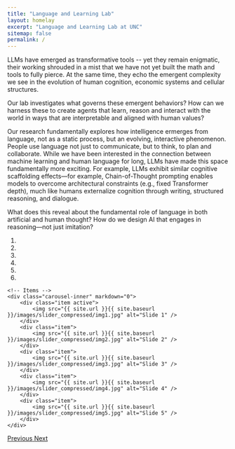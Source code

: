 ```yaml
---
title: "Language and Learning Lab"
layout: homelay
excerpt: "Language and Learning Lab at UNC"
sitemap: false
permalink: /
---
```


LLMs have emerged as transformative tools -- yet they remain enigmatic, their working shrouded in a mist that we have not yet built the math and tools to fully pierce. At the same time, they echo the emergent complexity we see in the evolution of human cognition, economic systems and cellular structures.

Our lab investigates what governs these emergent behaviors? How can we harness these to create agents that learn, reason and interact with the world in ways that are interpretable and aligned with human values?

Our research fundamentally explores how intelligence ermerges from language, not as a static process, but an evolving, interactive phenomenon. People use language not just to communicate, but to think, to plan and collaborate. While we have been interested in the connection between machine learning and human language for long, LLMs have made this space fundamentally more exciting. For example, LLMs exhibit similar cognitive scaffolding effects—for example, Chain-of-Thought prompting enables models to overcome architectural constraints (e.g., fixed Transformer depth), much like humans externalize cognition through writing, structured reasoning, and dialogue.

What does this reveal about the fundamental role of language in both artificial and human thought?
How do we design AI that engages in reasoning—not just imitation?


<div markdown="0" id="carousel" class="carousel slide" data-ride="carousel" data-interval="4000" data-pause="hover" >
    <!-- Menu -->
    <ol class="carousel-indicators">
        <li data-target="#carousel" data-slide-to="0" class="active"></li>
        <li data-target="#carousel" data-slide-to="1"></li>
        <li data-target="#carousel" data-slide-to="2"></li>
        <li data-target="#carousel" data-slide-to="3"></li>
        <li data-target="#carousel" data-slide-to="4"></li>
        <li data-target="#carousel" data-slide-to="5"></li>
    </ol>

    <!-- Items -->
    <div class="carousel-inner" markdown="0">
        <div class="item active">
            <img src="{{ site.url }}{{ site.baseurl }}/images/slider_compressed/img1.jpg" alt="Slide 1" />
        </div>
        <div class="item">
            <img src="{{ site.url }}{{ site.baseurl }}/images/slider_compressed/img2.jpg" alt="Slide 2" />
        </div>
        <div class="item">
            <img src="{{ site.url }}{{ site.baseurl }}/images/slider_compressed/img3.jpg" alt="Slide 3" />
        </div>
        <div class="item">
            <img src="{{ site.url }}{{ site.baseurl }}/images/slider_compressed/img4.jpg" alt="Slide 4" />
        </div>
        <div class="item">
            <img src="{{ site.url }}{{ site.baseurl }}/images/slider_compressed/img5.jpg" alt="Slide 5" />
        </div> 
    </div>
  <a class="left carousel-control" href="#carousel" role="button" data-slide="prev">
    <span class="glyphicon glyphicon-chevron-left" aria-hidden="true"></span>
    <span class="sr-only">Previous</span>
  </a>
  <a class="right carousel-control" href="#carousel" role="button" data-slide="next">
    <span class="glyphicon glyphicon-chevron-right" aria-hidden="true"></span>
    <span class="sr-only">Next</span>
  </a>
</div>